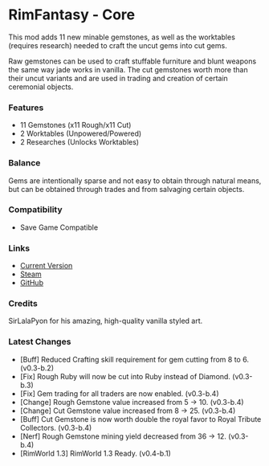 # RimFantasy - Core

This mod adds 11 new minable gemstones, as well as the worktables (requires research) needed to craft the uncut gems into cut gems.

Raw gemstones can be used to craft stuffable furniture and blunt weapons the same way jade works in vanilla. The cut gemstones worth more than their uncut variants and are used in trading and creation of certain ceremonial objects.

### Features

- 11 Gemstones (x11 Rough/x11 Cut)
- 2 Worktables (Unpowered/Powered)
- 2 Researches (Unlocks Worktables)

### Balance

Gems are intentionally sparse and not easy to obtain through natural means, but can be obtained through trades and from salvaging certain objects.

### Compatibility

- Save Game Compatible

### Links

- [Current Version](https://github.com/Sierra0003/RimFantasy---Gemstones/releases/tag/v0.4-b.1)
- [Steam](https://steamcommunity.com/sharedfiles/filedetails/?id=1234567890)
- [GitHub](https://github.com/Sierra0003/RimFantasy---Gemstones)

### Credits

SirLalaPyon for his amazing, high-quality vanilla styled art.

### Latest Changes

- [Buff] Reduced Crafting skill requirement for gem cutting from 8 to 6. (v0.3-b.2)
- [Fix] Rough Ruby will now be cut into Ruby instead of Diamond. (v0.3-b.3)
- [Fix] Gem trading for all traders are now enabled. (v0.3-b.4)
- [Change] Rough Gemstone value increased from 5 -> 10. (v0.3-b.4)
- [Change] Cut Gemstone value increased from 8 -> 25. (v0.3-b.4)
- [Buff] Cut Gemstone is now worth double the royal favor to Royal Tribute Collectors. (v0.3-b.4)
- [Nerf] Rough Gemstone mining yield decreased from 36 -> 12. (v0.3-b.4)
- [RimWorld 1.3] RimWorld 1.3 Ready. (v0.4-b.1)